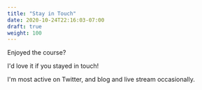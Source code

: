 ```yaml
---
title: "Stay in Touch"
date: 2020-10-24T22:16:03-07:00
draft: true
weight: 100
---
```



Enjoyed the course?

I'd love it if you stayed in touch!

I'm most active on Twitter, and blog and live stream occasionally.

<!-- You can send me a Tweet -->